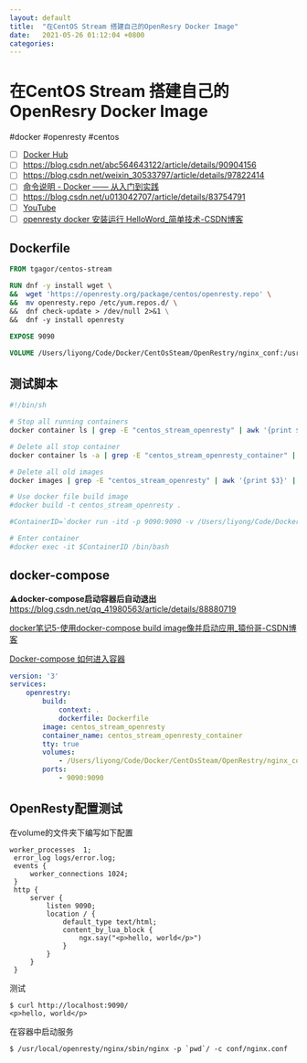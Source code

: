 ```yaml
---
layout: default
title:  "在CentOS Stream 搭建自己的OpenResry Docker Image"
date:   2021-05-26 01:12:04 +0800
categories: 
---
```


# 在CentOS Stream 搭建自己的OpenResry Docker Image
#docker #openresty #centos

- [ ] [Docker Hub](https://hub.docker.com/r/tgagor/centos-stream)
- [ ] https://blog.csdn.net/abc564643122/article/details/90904156
- [ ] https://blog.csdn.net/weixin_30533797/article/details/97822414
- [ ] [命令说明 - Docker —— 从入门到实践](https://yeasy.gitbook.io/docker_practice/compose/commands)
- [ ] https://blog.csdn.net/u013042707/article/details/83754791
- [ ] [YouTube](https://www.youtube.com/watch?v=MVIcrmeV_6c&list=PLy7NrYWoggjzfAHlUusx2wuDwfCrmJYcs&index=9)
- [ ] [openresty  docker 安装运行 HelloWord_简单技术-CSDN博客](https://blog.csdn.net/abc564643122/article/details/90904156)

## Dockerfile
```dockerfile
FROM tgagor/centos-stream

RUN dnf -y install wget \
&&  wget 'https://openresty.org/package/centos/openresty.repo' \
&&  mv openresty.repo /etc/yum.repos.d/ \ 
&&  dnf check-update > /dev/null 2>&1 \
&&  dnf -y install openresty

EXPOSE 9090

VOLUME /Users/liyong/Code/Docker/CentOsSteam/OpenRestry/nginx_conf:/usr/local/openresty/nginx/conf

```

## 测试脚本
```bash
#!/bin/sh

# Stop all running containers
docker container ls | grep -E "centos_stream_openresty" | awk '{print $1}' | uniq | xargs -I {} docker container stop {}

# Delete all stop container 
docker container ls -a | grep -E "centos_stream_openresty_container" | awk '{print $1}' | uniq | xargs -I {} docker container rm {}

# Delete all old images
docker images | grep -E "centos_stream_openresty" | awk '{print $3}' | uniq | xargs -I {} docker rmi --force {}

# Use docker file build image
#docker build -t centos_stream_openresty .

#ContainerID=`docker run -itd -p 9090:9090 -v /Users/liyong/Code/Docker/CentOsSteam/OpenRestry/nginx_conf:/usr/local/openresty/nginx/conf --rm --privileged centos_stream_openresty /usr/sbin/init`

# Enter container
#docker exec -it $ContainerID /bin/bash

```

## docker-compose
⚠️**docker-compose启动容器后自动退出**
https://blog.csdn.net/qq_41980563/article/details/88880719

[docker笔记5-使用docker-compose build image像并启动应用_猿份哥-CSDN博客](https://blog.csdn.net/u013042707/article/details/83754791)

[Docker-compose 如何进入容器](https://juejin.cn/post/6887758813202481159)

```yaml
version: '3'
services:
    openrestry:
        build:
            context: .
            dockerfile: Dockerfile
        image: centos_stream_openresty
        container_name: centos_stream_openresty_container
        tty: true
        volumes: 
            - /Users/liyong/Code/Docker/CentOsSteam/OpenRestry/nginx_conf:/usr/local/openresty/nginx/conf
        ports:
            - 9090:9090
```

## OpenResty配置测试

在volume的文件夹下编写如下配置
```nginx
worker_processes  1;
 error_log logs/error.log;
 events {
     worker_connections 1024;
 }
 http {
     server {
         listen 9090;
         location / {
             default_type text/html;
             content_by_lua_block {
                 ngx.say("<p>hello, world</p>")
             }
         }
     }
 }
```

测试
```shell
$ curl http://localhost:9090/
<p>hello, world</p>
```

在容器中启动服务
```shell
$ /usr/local/openresty/nginx/sbin/nginx -p `pwd`/ -c conf/nginx.conf
```





